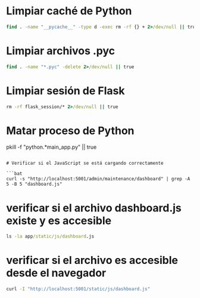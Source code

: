 # Limpiar caché de Python

```bat
find . -name "__pycache__" -type d -exec rm -rf {} + 2>/dev/null || true
```

# Limpiar archivos .pyc

```bat
find . -name "*.pyc" -delete 2>/dev/null || true
```

# Limpiar sesión de Flask

```bat
rm -rf flask_session/* 2>/dev/null || true
```

# Matar proceso de Python

pkill -f "python.*main_app.py" || true
```

# Verificar si el JavaScript se está cargando correctamente

```bat
curl -s "http://localhost:5001/admin/maintenance/dashboard" | grep -A 5 -B 5 "dashboard.js"
```

# verificar si el archivo dashboard.js existe y es accesible

```bat
ls -la app/static/js/dashboard.js
```

# verificar si el archivo es accesible desde el navegador

```bat
curl -I "http://localhost:5001/static/js/dashboard.js"
```